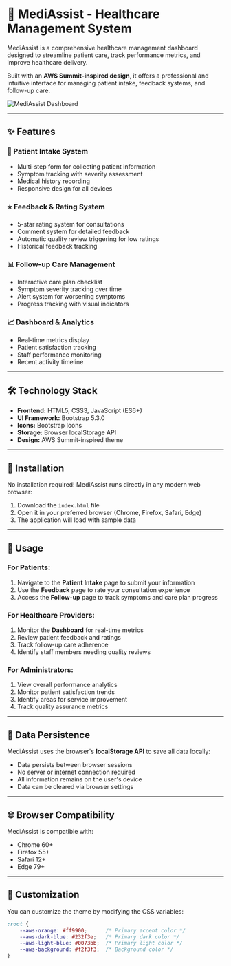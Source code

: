 # 🏥 MediAssist - Healthcare Management System

MediAssist is a comprehensive healthcare management dashboard designed to streamline patient care, track performance metrics, and improve healthcare delivery.  

Built with an **AWS Summit-inspired design**, it offers a professional and intuitive interface for managing patient intake, feedback systems, and follow-up care.

![MediAssist Dashboard](https://via.placeholder.com/800x400/232f3e/ffffff?text=MediAssist+Dashboard)

---

## ✨ Features

### 🏥 Patient Intake System
- Multi-step form for collecting patient information  
- Symptom tracking with severity assessment  
- Medical history recording  
- Responsive design for all devices  

### ⭐ Feedback & Rating System
- 5-star rating system for consultations  
- Comment system for detailed feedback  
- Automatic quality review triggering for low ratings  
- Historical feedback tracking  

### 📊 Follow-up Care Management
- Interactive care plan checklist  
- Symptom severity tracking over time  
- Alert system for worsening symptoms  
- Progress tracking with visual indicators  

### 📈 Dashboard & Analytics
- Real-time metrics display  
- Patient satisfaction tracking  
- Staff performance monitoring  
- Recent activity timeline  

---

## 🛠 Technology Stack
- **Frontend:** HTML5, CSS3, JavaScript (ES6+)  
- **UI Framework:** Bootstrap 5.3.0  
- **Icons:** Bootstrap Icons  
- **Storage:** Browser localStorage API  
- **Design:** AWS Summit-inspired theme  

---

## 🚀 Installation
No installation required! MediAssist runs directly in any modern web browser:

1. Download the `index.html` file  
2. Open it in your preferred browser (Chrome, Firefox, Safari, Edge)  
3. The application will load with sample data  

---

## 📖 Usage

### For Patients:
1. Navigate to the **Patient Intake** page to submit your information  
2. Use the **Feedback** page to rate your consultation experience  
3. Access the **Follow-up** page to track symptoms and care plan progress  

### For Healthcare Providers:
1. Monitor the **Dashboard** for real-time metrics  
2. Review patient feedback and ratings  
3. Track follow-up care adherence  
4. Identify staff members needing quality reviews  

### For Administrators:
1. View overall performance analytics  
2. Monitor patient satisfaction trends  
3. Identify areas for service improvement  
4. Track quality assurance metrics  

---

## 💾 Data Persistence
MediAssist uses the browser's **localStorage API** to save all data locally:  
- Data persists between browser sessions  
- No server or internet connection required  
- All information remains on the user's device  
- Data can be cleared via browser settings  

---

## 🌐 Browser Compatibility
MediAssist is compatible with:  
- Chrome 60+  
- Firefox 55+  
- Safari 12+  
- Edge 79+  

---

## 🎨 Customization
You can customize the theme by modifying the CSS variables:

```css
:root {
    --aws-orange: #ff9900;      /* Primary accent color */
    --aws-dark-blue: #232f3e;   /* Primary dark color */
    --aws-light-blue: #0073bb;  /* Primary light color */
    --aws-background: #f2f3f3;  /* Background color */
}
